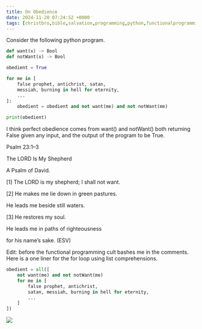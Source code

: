 ```yaml
---
title: On Obedience
date: 2024-11-20 07:24:52 +0000
tags: [christbro,bible,salvation,programming,python,functionalprogramming]     # TAG names should always be lowercase
---
```


Consider the following python program.

```python
def want(x) -> Bool
def notWant(x) -> Bool

obedient = True

for me in [
    false prophet, antichrist, satan,
    messiah, burning in hell for eternity,
    ...
]:
    obedient = obedient and not want(me) and not notWant(me)

print(obedient)
```

I think perfect obedience comes from want() and notWant() both returning False given any input, and the output of the program to be True.

Psalm 23:1–3

The LORD Is My Shepherd

A Psalm of David.

[1] The LORD is my shepherd; I shall not want.

[2] He makes me lie down in green pastures.

He leads me beside still waters.

[3] He restores my soul.

He leads me in paths of righteousness

for his name’s sake. (ESV)

Edit: before the functional programming cult bashes me in the comments. Here is a one liner for the for loop using list comprehensions.

```python
obedient = all([
    not want(me) and not notWant(me)
    for me in [
        false prophet, antichrist,
        satan, messiah, burning in hell for eternity,
        ...
    ]
])
```

![](/a05bfeda0262e062b5d207a821a048be.jpg)